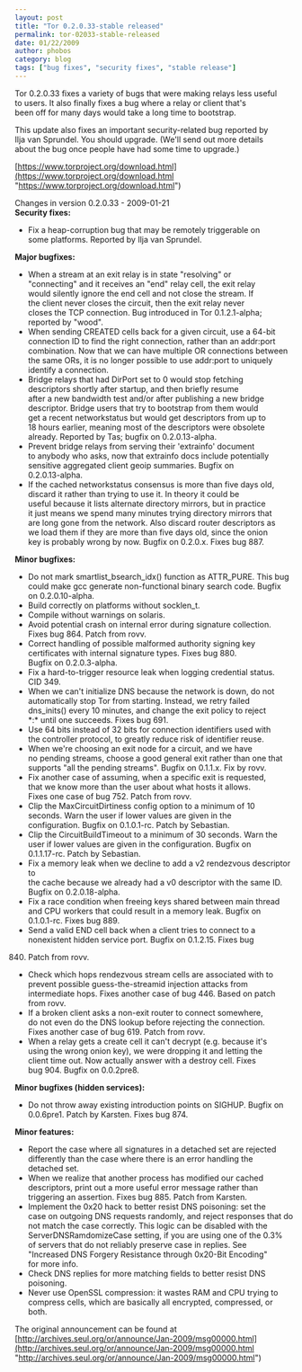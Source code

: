 ```yaml
---
layout: post
title: "Tor 0.2.0.33-stable released"
permalink: tor-02033-stable-released
date: 01/22/2009
author: phobos
category: blog
tags: ["bug fixes", "security fixes", "stable release"]
---
```


Tor 0.2.0.33 fixes a variety of bugs that were making relays less useful  
to users. It also finally fixes a bug where a relay or client that's  
been off for many days would take a long time to bootstrap.

This update also fixes an important security-related bug reported by  
Ilja van Sprundel. You should upgrade. (We'll send out more details  
about the bug once people have had some time to upgrade.)

[https://www.torproject.org/download.html](https://www.torproject.org/download.html "https://www.torproject.org/download.html")

Changes in version 0.2.0.33 - 2009-01-21  
**Security fixes:**

- Fix a heap-corruption bug that may be remotely triggerable on  
 some platforms. Reported by Ilja van Sprundel.

**Major bugfixes:**

- When a stream at an exit relay is in state "resolving" or  
 "connecting" and it receives an "end" relay cell, the exit relay  
 would silently ignore the end cell and not close the stream. If  
 the client never closes the circuit, then the exit relay never  
 closes the TCP connection. Bug introduced in Tor 0.1.2.1-alpha;  
 reported by "wood".
- When sending CREATED cells back for a given circuit, use a 64-bit  
 connection ID to find the right connection, rather than an addr:port  
 combination. Now that we can have multiple OR connections between  
 the same ORs, it is no longer possible to use addr:port to uniquely  
 identify a connection.
- Bridge relays that had DirPort set to 0 would stop fetching  
 descriptors shortly after startup, and then briefly resume  
 after a new bandwidth test and/or after publishing a new bridge  
 descriptor. Bridge users that try to bootstrap from them would  
 get a recent networkstatus but would get descriptors from up to  
 18 hours earlier, meaning most of the descriptors were obsolete  
 already. Reported by Tas; bugfix on 0.2.0.13-alpha.
- Prevent bridge relays from serving their 'extrainfo' document  
 to anybody who asks, now that extrainfo docs include potentially  
 sensitive aggregated client geoip summaries. Bugfix on  
 0.2.0.13-alpha.
- If the cached networkstatus consensus is more than five days old,  
 discard it rather than trying to use it. In theory it could be  
 useful because it lists alternate directory mirrors, but in practice  
 it just means we spend many minutes trying directory mirrors that  
 are long gone from the network. Also discard router descriptors as  
 we load them if they are more than five days old, since the onion  
 key is probably wrong by now. Bugfix on 0.2.0.x. Fixes bug 887.

**Minor bugfixes:**

- Do not mark smartlist\_bsearch\_idx() function as ATTR\_PURE. This bug  
 could make gcc generate non-functional binary search code. Bugfix  
 on 0.2.0.10-alpha.
- Build correctly on platforms without socklen\_t.
- Compile without warnings on solaris.
- Avoid potential crash on internal error during signature collection.  
 Fixes bug 864. Patch from rovv.
- Correct handling of possible malformed authority signing key  
 certificates with internal signature types. Fixes bug 880.  
 Bugfix on 0.2.0.3-alpha.
- Fix a hard-to-trigger resource leak when logging credential status.  
 CID 349.
- When we can't initialize DNS because the network is down, do not  
 automatically stop Tor from starting. Instead, we retry failed  
 dns\_inits() every 10 minutes, and change the exit policy to reject  
 \*:\* until one succeeds. Fixes bug 691.
- Use 64 bits instead of 32 bits for connection identifiers used with  
 the controller protocol, to greatly reduce risk of identifier reuse.
- When we're choosing an exit node for a circuit, and we have  
 no pending streams, choose a good general exit rather than one that  
 supports "all the pending streams". Bugfix on 0.1.1.x. Fix by rovv.
- Fix another case of assuming, when a specific exit is requested,  
 that we know more than the user about what hosts it allows.  
 Fixes one case of bug 752. Patch from rovv.
- Clip the MaxCircuitDirtiness config option to a minimum of 10  
 seconds. Warn the user if lower values are given in the  
 configuration. Bugfix on 0.1.0.1-rc. Patch by Sebastian.
- Clip the CircuitBuildTimeout to a minimum of 30 seconds. Warn the  
 user if lower values are given in the configuration. Bugfix on  
 0.1.1.17-rc. Patch by Sebastian.
- Fix a memory leak when we decline to add a v2 rendezvous descriptor to  
 the cache because we already had a v0 descriptor with the same ID.  
 Bugfix on 0.2.0.18-alpha.
- Fix a race condition when freeing keys shared between main thread  
 and CPU workers that could result in a memory leak. Bugfix on  
 0.1.0.1-rc. Fixes bug 889.
- Send a valid END cell back when a client tries to connect to a  
 nonexistent hidden service port. Bugfix on 0.1.2.15. Fixes bug  
 840. Patch from rovv.
- Check which hops rendezvous stream cells are associated with to  
 prevent possible guess-the-streamid injection attacks from  
 intermediate hops. Fixes another case of bug 446. Based on patch  
 from rovv.
- If a broken client asks a non-exit router to connect somewhere,  
 do not even do the DNS lookup before rejecting the connection.  
 Fixes another case of bug 619. Patch from rovv.
- When a relay gets a create cell it can't decrypt (e.g. because it's  
 using the wrong onion key), we were dropping it and letting the  
 client time out. Now actually answer with a destroy cell. Fixes  
 bug 904. Bugfix on 0.0.2pre8.

**Minor bugfixes (hidden services):**

- Do not throw away existing introduction points on SIGHUP. Bugfix on  
 0.0.6pre1. Patch by Karsten. Fixes bug 874.

**Minor features:**

- Report the case where all signatures in a detached set are rejected  
 differently than the case where there is an error handling the  
 detached set.
- When we realize that another process has modified our cached  
 descriptors, print out a more useful error message rather than  
 triggering an assertion. Fixes bug 885. Patch from Karsten.
- Implement the 0x20 hack to better resist DNS poisoning: set the  
 case on outgoing DNS requests randomly, and reject responses that do  
 not match the case correctly. This logic can be disabled with the  
 ServerDNSRamdomizeCase setting, if you are using one of the 0.3%  
 of servers that do not reliably preserve case in replies. See  
 "Increased DNS Forgery Resistance through 0x20-Bit Encoding"  
 for more info.
- Check DNS replies for more matching fields to better resist DNS  
 poisoning.
- Never use OpenSSL compression: it wastes RAM and CPU trying to  
 compress cells, which are basically all encrypted, compressed, or  
 both.

The original announcement can be found at [http://archives.seul.org/or/announce/Jan-2009/msg00000.html](http://archives.seul.org/or/announce/Jan-2009/msg00000.html "http://archives.seul.org/or/announce/Jan-2009/msg00000.html")


